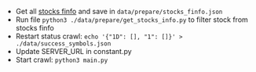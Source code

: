 - Get all [stocks finfo](https://finfo-api.vndirect.com.vn/v4/stocks?q=status:listed&size=10000&page=) and save
  in `data/prepare/stocks_finfo.json`
- Run file `python3 ./data/prepare/get_stocks_info.py` to filter stock from stocks finfo
- Restart status crawl: `echo '{"1D": [], "1": []}' > ./data/success_symbols.json`
- Update SERVER_URL in constant.py
- Start crawl: `python3 main.py`